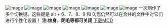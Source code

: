 ![image](https://github.com/wanfu1/mod/assets/174178389/32f5a2c2-5a1e-4a96-8ce1-3fb047196f2f)
![image](https://github.com/wanfu1/mod/assets/174178389/ac1d26bd-27e2-4e4d-ac3f-19b221b3d853)
![image](https://github.com/wanfu1/mod/assets/174178389/63373a29-4ef9-478b-9b6c-5bffa2beb34e)
![image](https://github.com/wanfu1/mod/assets/174178389/50066c14-ac31-43ae-abfc-4c5de99e1e3f)
![image](https://github.com/wanfu1/mod/assets/174178389/2bdae57c-e1ac-490a-bd6c-4a616250c981)
![image](https://github.com/wanfu1/mod/assets/174178389/67dd7db4-d1d1-43ce-85cf-133a8e55e480)
![image](https://github.com/wanfu1/mod/assets/174178389/39706218-6bc5-4915-b3b5-b581d25b2d0c)
一次制作了多个切换键。这些键是 alt + 6、7、8、9 和 0;您仍然可以在合并的文件中对它们进行个性化设置！
**注:纹身，阴毛等都可关闭**
[下载MOD](https://gamebanana.com/dl/1191039)